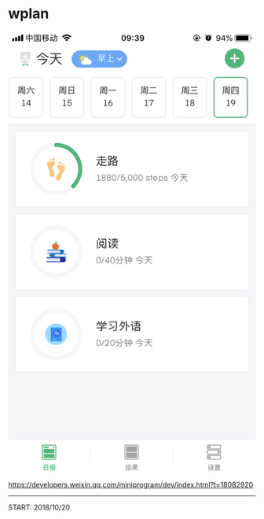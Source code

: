 
# wplan #

![image](./info/index.jpg)

https://developers.weixin.qq.com/miniprogram/dev/index.html?t=18082920

---

START: 2018/10/20